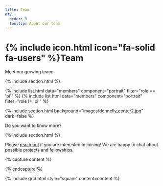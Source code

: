 ```yaml
---
title: Team
nav:
  order: 3
  tooltip: About our team
---
```


# {% include icon.html icon="fa-solid fa-users" %}Team

Meet our growing team:

{% include section.html %}

{% include list.html data="members" component="portrait" filter="role == 'pi'" %}
{% include list.html data="members" component="portrait" filter="role != 'pi'" %}

{% include section.html background="images/donnelly_center2.jpg" dark=false %}

Do you want to know more?

{% include section.html %}

Please [reach out](/recruitment) if you are interested in joining! We are happy to chat about possible projects and fellowships. 

{% capture content %}

{% endcapture %}

{% include grid.html style="square" content=content %}
